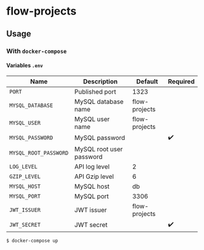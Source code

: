 # flow-projects

## Usage

### With `docker-compose`

#### Variables `.env`

| Name                    | Description                 | Default       | Required           |
| ----------------------- | --------------------------- | ------------- | ------------------ |
| `PORT`                  | Published port              | 1323          |                    |
| `MYSQL_DATABASE`        | MySQL database name         | flow-projects |                    |
| `MYSQL_USER`            | MySQL user name             | flow-projects |                    |
| `MYSQL_PASSWORD`        | MySQL password              |               | :heavy_check_mark: |
| `MYSQL_ROOT_PASSWORD`   | MySQL root user password    |               |                    |
| `LOG_LEVEL`             | API log level               | 2             |                    |
| `GZIP_LEVEL`            | API Gzip level              | 6             |                    |
| `MYSQL_HOST`            | MySQL host                  | db            |                    |
| `MYSQL_PORT`            | MySQL port                  | 3306          |                    |
| `JWT_ISSUER`            | JWT issuer                  | flow-projects |                    |
| `JWT_SECRET`            | JWT secret                  |               | :heavy_check_mark: |

```bash
$ docker-compose up
```
